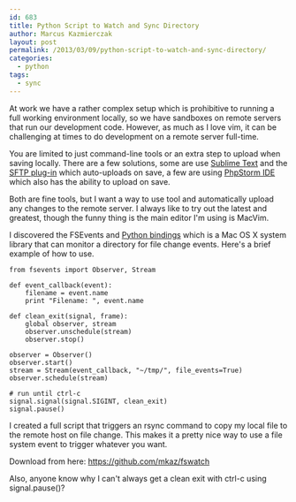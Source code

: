 ```yaml
---
id: 683
title: Python Script to Watch and Sync Directory
author: Marcus Kazmierczak
layout: post
permalink: /2013/03/09/python-script-to-watch-and-sync-directory/
categories:
  - python
tags:
  - sync
---
```

At work we have a rather complex setup which is prohibitive to running a full working environment locally, so we have sandboxes on remote servers that run our development code. However, as much as I love vim, it can be challenging at times to do development on a remote server full-time.

You are limited to just command-line tools or an extra step to upload when saving locally. There are a few solutions, some are use [Sublime Text][1] and the [SFTP plug-in][2] which auto-uploads on save, a few are using [PhpStorm IDE][3] which also has the ability to upload on save.

Both are fine tools, but I want a way to use tool and automatically upload any changes to the remote server. I always like to try out the latest and greatest, though the funny thing is the main editor I'm using is MacVim.

I discovered the FSEvents and [Python bindings][4] which is a Mac OS X system library that can monitor a directory for file change events. Here's a brief example of how to use.

<pre><code class="python">from fsevents import Observer, Stream

def event_callback(event):
    filename = event.name
    print "Filename: ", event.name

def clean_exit(signal, frame):
    global observer, stream
    observer.unschedule(stream)
    observer.stop()

observer = Observer()
observer.start()
stream = Stream(event_callback, "~/tmp/", file_events=True)
observer.schedule(stream)

# run until ctrl-c
signal.signal(signal.SIGINT, clean_exit)
signal.pause()
</code></pre>

I created a full script that triggers an rsync command to copy my local file to the remote host on file change. This makes it a pretty nice way to use a file system event to trigger whatever you want.

Download from here: <https://github.com/mkaz/fswatch>

Also, anyone know why I can't always get a clean exit with ctrl-c using signal.pause()?

 [1]: http://www.sublimetext.com/
 [2]: http://wbond.net/sublime_packages/sftp
 [3]: http://www.jetbrains.com/phpstorm/
 [4]: https://pypi.python.org/pypi/MacFSEvents
